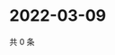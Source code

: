 # 2022-03-09

共 0 条

<!-- BEGIN WEIBO -->
<!-- 最后更新时间 Wed Mar 09 2022 05:10:43 GMT+0800 (China Standard Time) -->

<!-- END WEIBO -->
